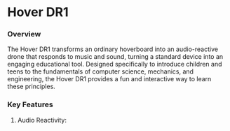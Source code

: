 <h1>Hover DR1</h1>

<h3>Overview</h3>
The Hover DR1 transforms an ordinary hoverboard into an audio-reactive drone that responds to music and sound, turning a standard device into an engaging educational tool. Designed specifically to introduce children and teens to the fundamentals of computer science, mechanics, and engineering, the Hover DR1 provides a fun and interactive way to learn these principles.

<h3>Key Features</h3>
<ol>
<li>Audio Reactivity: </li>
  
</ol>
